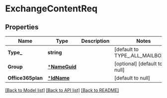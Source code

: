 # ExchangeContentReq

## Properties
Name | Type | Description | Notes
------------ | ------------- | ------------- | -------------
**Type_** | **string** |  | [default to TYPE_.ALL_MAILBOXES]
**Group** | [***NameGuid**](NameGUID.md) |  | [optional] [default to null]
**Office365plan** | [***IdName**](IdName.md) |  | [default to null]

[[Back to Model list]](../README.md#documentation-for-models) [[Back to API list]](../README.md#documentation-for-api-endpoints) [[Back to README]](../README.md)


